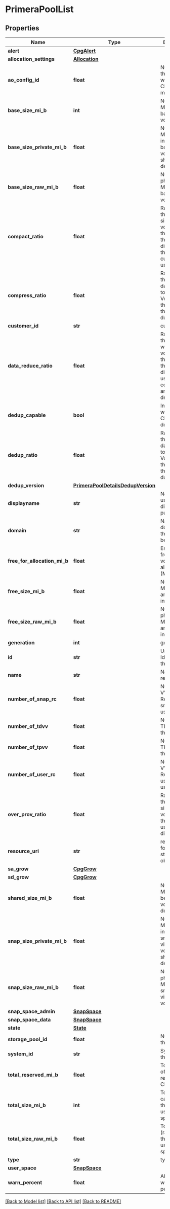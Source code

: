 # PrimeraPoolList

## Properties
Name | Type | Description | Notes
------------ | ------------- | ------------- | -------------
**alert** | [**CpgAlert**](CpgAlert.md) |  | [optional] 
**allocation_settings** | [**Allocation**](Allocation.md) |  | [optional] 
**ao_config_id** | **float** | Numeric ID of the AO config where the CPG is a member | [optional] 
**base_size_mi_b** | **int** | Number of LD MiB used in base virtual volumes | [optional] 
**base_size_private_mi_b** | **float** | Number of LD MiB private to individual base virtual volumes, not shared by deduplication | [optional] 
**base_size_raw_mi_b** | **float** | Number of physical (raw) MiB used in base virtual volumes | [optional] 
**compact_ratio** | **float** | Ratio between the virtual sizes of all volumes in the CPG and the amount of disk space they are currently using | [optional] 
**compress_ratio** | **float** | Ratio between the amount of data written to Dedup Volumes and the amount that is not duplicated | [optional] 
**customer_id** | **str** | customerId | [optional] 
**data_reduce_ratio** | **float** | Ratio between the amount written to all volumes in the CPG and the amount of disk space used after compression and deduplication | [optional] 
**dedup_capable** | **bool** | Indicates whether the CPG supports dedup | [optional] 
**dedup_ratio** | **float** | Ratio between the amount of data written to Dedup Volumes and the amount that is not duplicated | [optional] 
**dedup_version** | [**PrimeraPoolDetailsDedupVersion**](PrimeraPoolDetailsDedupVersion.md) |  | [optional] 
**displayname** | **str** | Name to be used for display purposes | [optional] 
**domain** | **str** | Name of the domain that the CPG belongs to | [optional] 
**free_for_allocation_mi_b** | **float** | Estimated free space for volume allocation (MiB) | [optional] 
**free_size_mi_b** | **float** | Number of LD MiB allocated and available in the CPG | [optional] 
**free_size_raw_mi_b** | **float** | Number of physical (raw) MiB allocated and available in the CPG | [optional] 
**generation** | **int** | generation | [optional] 
**id** | **str** | Unique Identifier of the resource           | [optional] 
**name** | **str** | Name of the resource | [optional] 
**number_of_snap_rc** | **float** | Number of VVs used for Remote copy snapshot CPG usage | [optional] 
**number_of_tdvv** | **float** | Number of TDVVs using the CPG | [optional] 
**number_of_tpvv** | **float** | Number of TPVVs using the CPG | [optional] 
**number_of_user_rc** | **float** | Number of VVs used for Remote copy user CPG usage | [optional] 
**over_prov_ratio** | **float** | Ratio between the virtual sizes of all volumes and the amount of used and free disk spaces | [optional] 
**resource_uri** | **str** | resourceUri for detailed storage-pool object | [optional] 
**sa_grow** | [**CpgGrow**](CpgGrow.md) |  | [optional] 
**sd_grow** | [**CpgGrow**](CpgGrow.md) |  | [optional] 
**shared_size_mi_b** | **float** | Number of LD MiB shared between volumes via deduplication | [optional] 
**snap_size_private_mi_b** | **float** | Number of LD MiB private to individual snapshot virtual volumes, not shared by deduplication | [optional] 
**snap_size_raw_mi_b** | **float** | Number of physical (raw) MiB used in snapshot virtual volumes | [optional] 
**snap_space_admin** | [**SnapSpace**](SnapSpace.md) |  | [optional] 
**snap_space_data** | [**SnapSpace**](SnapSpace.md) |  | [optional] 
**state** | [**State**](State.md) |  | [optional] 
**storage_pool_id** | **float** | Numeric ID of the resource | [optional] 
**system_id** | **str** | SystemID of the array | [optional] 
**total_reserved_mi_b** | **float** | Total amount of space reserved by CPG  (MiB) | [optional] 
**total_size_mi_b** | **int** | Total logical capacity in the user/snapshot space (MiB) | [optional] 
**total_size_raw_mi_b** | **float** | Total physical (raw) MiB in the user/snapshot space | [optional] 
**type** | **str** | type | [optional] 
**user_space** | [**SnapSpace**](SnapSpace.md) |  | [optional] 
**warn_percent** | **float** | Allocation warning percentage | [optional] 

[[Back to Model list]](../README.md#documentation-for-models) [[Back to API list]](../README.md#documentation-for-api-endpoints) [[Back to README]](../README.md)


